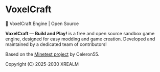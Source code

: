 # VoxelCraft
🦊 VoxelCraft Engine | Open Source

**VoxelCraft — Build and Play!** is a free and open source sandbox game engine, designed for easy modding and game creation. Developed and maintained by a dedicated team of contributors!

Based on the [Minetest project](https://github.com/minetest) by Celeron55.

Copyright (C) 2025-2030 XREALM
